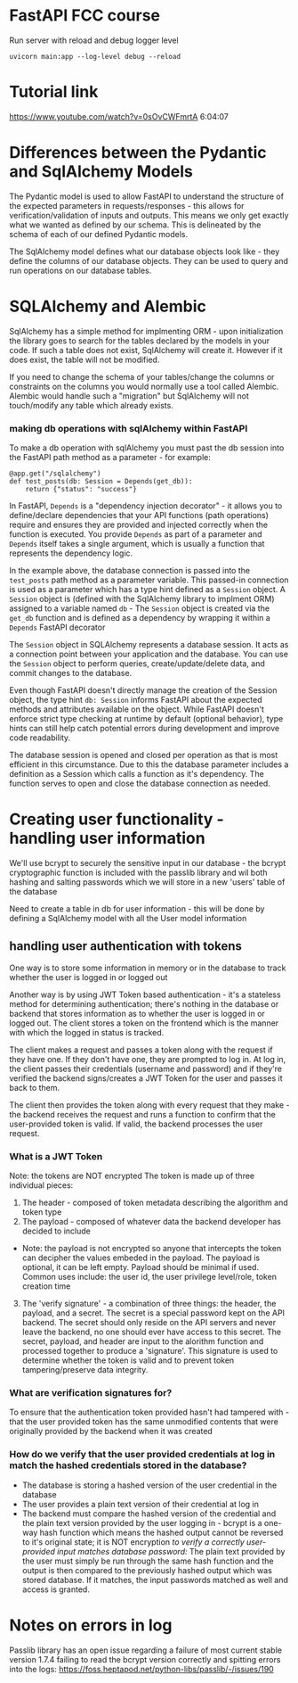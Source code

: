 # FastAPI FCC course
Run server with reload and debug logger level
```
uvicorn main:app --log-level debug --reload
```

# Tutorial link
https://www.youtube.com/watch?v=0sOvCWFmrtA
6:04:07

# Differences between the Pydantic and SqlAlchemy Models

The Pydantic model is used to allow FastAPI to understand the structure of the expected parameters in requests/responses - this allows for verification/validation of inputs and outputs. This means we only get exactly what we wanted as defined by our schema. This is delineated by the schema of each of our defined Pydantic models.

The SqlAlchemy model defines what our database objects look like - they define the columns of our database objects. They can be used to query and run operations on our database tables.


# SQLAlchemy and Alembic

SqlAlchemy has a simple method for implmenting ORM - upon initialization the library goes to search for the tables declared by the models in your code. If such a table does not exist, SqlAlchemy will create it. However if it does exist, the table will not be modified. 

If you need to change the schema of your tables/change the columns or constraints on the columns you would normally use a tool called Alembic. Alembic would handle such a "migration" but SqlAlchemy will not touch/modify any table which already exists.

### making db operations with sqlAlchemy within FastAPI
To make a db operation with sqlAlchemy you must past the db session into the FastAPI path method as a parameter - for example:
```
@app.get("/sqlalchemy")
def test_posts(db: Session = Depends(get_db)):
    return {"status": "success"}
```
In FastAPI, `Depends` is a "dependency injection decorator" - it allows you to define/declare dependencies that your API functions (path operations) require and ensures they are provided and injected correctly when the function is executed. You provide `Depends` as part of a parameter and `Depends` itself takes a single argument, which is usually a function that represents the dependency logic.

In the example above, the database connection is passed into the `test_posts` path method as a parameter variable. This passed-in connection is used as a parameter which has a type hint defined as a `Session` object. A `Session` object is (defined with the SqlAlchemy library to implment ORM) assigned to a variable named `db` - The `Session` object is created via the `get_db` function and is defined as a dependency by wrapping it within a `Depends` FastAPI decorator

The `Session` object in SQLAlchemy represents a database session. It acts as a connection point between your application and the database. You can use the `Session` object to perform queries, create/update/delete data, and commit changes to the database.

Even though FastAPI doesn't directly manage the creation of the Session object, the type hint `db: Session` informs FastAPI about the expected methods and attributes available on the object. While FastAPI doesn't enforce strict type checking at runtime by default (optional behavior), type hints can still help catch potential errors during development and improve code readability.

The database session is opened and closed per operation as that is most efficient in this circumstance. Due to this the database parameter includes a definition as a Session which calls a function as it's dependency. The function serves to open and close the database connection as needed.

# Creating user functionality - handling user information
We'll use bcrypt to securely the sensitive input in our database - the bcrypt cryptographic function is included with the passlib library and wil both hashing and salting passwords which we will store in a new 'users' table of the database

Need to create a table in db for user information - this will be done by defining a SqlAlchemy model with all the User model information

## handling user authentication with tokens
One way is to store some information in memory or in the database to track whether the user is logged in or logged out

Another way is by using JWT Token based authentication - it's a stateless method for determining authentication; there's nothing in the database or backend that stores information as to whether the user is logged in or logged out. The client stores a token on the frontend which is the manner with which the logged in status is tracked. 

The client makes a request and passes a token along with the request if they have one. If they don't have one, they are prompted to log in. At log in, the client passes their credentials (username and password) and if they're verified the backend signs/creates a JWT Token for the user and passes it back to them.

The client then provides the token along with every request that they make - the backend receives the request and runs a function to confirm that the user-provided token is valid. If valid, the backend processes the user request. 

### What is a JWT Token
Note: the tokens are NOT encrypted
The token is made up of three individual pieces:
1. The header - composed of token metadata describing the algorithm and token type
2. The payload - composed of whatever data the backend developer has decided to include
  * Note: the payload is not encrypted so anyone that intercepts the token can decipher the values embeded in the payload. The payload is optional, it can be left empty. Payload should be minimal if used. Common uses include: the user id, the user privilege level/role, token creation time
3. The 'verify signature' - a combination of three things: the header, the payload, and a secret. The secret is a special password kept on the API backend. The secret should only reside on the API servers and never leave the backend, no one should ever have access to this secret. The secret, payload, and header are input to the alorithm function and processed together to produce a 'signature'. This signature is used to determine whether the token is valid and to prevent token tampering/preserve data integrity. 

### What are verification signatures for?
To ensure that the authentication token provided hasn't had tampered with - that the user provided token has the same unmodified contents that were originally provided by the backend when it was created

### How do we verify that the user provided credentials at log in match the hashed credentials stored in the database?
* The database is storing a hashed version of the user credential in the database
* The user provides a plain text version of their credential at log in 
* The backend must compare the hashed version of the credential and the plain text version provided by the user logging in - bcrypt is a one-way hash function which means the hashed output cannot be reversed to it's original state; it is NOT encryption
*to verify a correctly user-provided input matches database password:*
The plain text provided by the user must simply be run through the same hash function and the output is then compared to the previously hashed output which was stored database. If it matches, the input passwords matched as well and access is granted.




# Notes on errors in log
Passlib library has an open issue regarding a failure of most current stable version 1.7.4 failing to read the bcrypt version correctly and spitting errors into the logs: https://foss.heptapod.net/python-libs/passlib/-/issues/190
